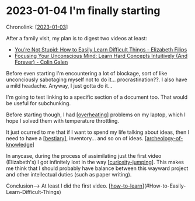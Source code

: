 # 2023-01-04 I'm finally starting

Chronolink: [[2023-01-03]]

After a family visit, my plan is to digest two videos at least:

- [You’re Not Stupid: How to Easily Learn Difficult Things - 
Elizabeth Filips](https://youtu.be/Kz_brQBl8xk)
- [Focusing Your Unconscious Mind: Learn Hard Concepts Intuitively (And Forever) - Colin Galen](https://youtu.be/Dm68uFy6gus)

Before even starting I'm encountering a lot of blockage, sort of like unconciously sabotaging myself not to do it... procrastination??. I also have a mild headache. Anyway, I just gotta do it...

I'm going to test linking to a specific section of a document too. That would be useful for subchunking.

Before starting though, I had [[overheating]] problems on my laptop, which I hope I solved them with temperature throttling.

It just ocurred to me that if I want to spend my life talking about ideas, then I need to have a [[bestiary]], inventory... and so on of ideas. [[archeology-of-knowledge]]

In anycase, during the process of assimilating just the first video (Elizabeth's) I got infinitely lost in the way [[curiosity-jumping]]. This makes me think that I should probably have balance between this wayward project and other intellectual duties (such as paper writing).

Conclusion--> At least I did the first video. [[how-to-learn]](#How-to-Easily-Learn-Difficult-Things)






[//begin]: # "Autogenerated link references for markdown compatibility"
[2023-01-03]: .././wayward/2023-01-03 "2023-01-03"
[overheating]: .././bubbles/overheating "overheating"
[bestiary]: .././bubbles/bestiary "bestiary"
[archeology-of-knowledge]: .././bubbles/archeology-of-knowledge "archeology-of-knowledge"
[curiosity-jumping]: .././bubbles/curiosity-jumping "curiosity-jumping"
[how-to-learn]: .././bubbles/how-to-learn "how-to-learn"
[//end]: # "Autogenerated link references"

